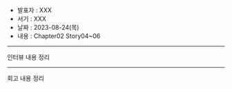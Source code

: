 - 발표자 : XXX
- 서기 : XXX
- 날짜 : 2023-08-24(목)
- 내용 : Chapter02 Story04~06

---

인터뷰 내용 정리

---

회고 내용 정리
